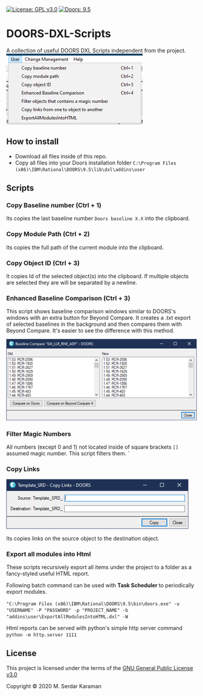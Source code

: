 [![License: GPL v3.0](https://img.shields.io/badge/license-GPL%20v3.0-green.svg)](https://www.gnu.org/licenses/gpl-3.0)
[![Doors: 9.5](https://img.shields.io/badge/Doors-9.5-blue.svg)](https://www.gnu.org/licenses/gpl-3.0)

# DOORS-DXL-Scripts

A collection of useful DOORS DXL Scripts independent from the project.
![User Tab](images/User_tab.png)

## How to install

- Download all files inside of this repo.
- Copy all files into your Doors installation folder ```C:\Program Files (x86)\IBM\Rational\DOORS\9.5\lib\dxl\addins\user```

## Scripts

### Copy Baseline number (Ctrl + 1)

Its copies the last baseline number ```Doors baseline X.X``` into the clipboard.

### Copy Module Path (Ctrl + 2)

Its copies the full path of the current module into the clipboard.

### Copy Object ID (Ctrl + 3)

It copies Id of the selected object(s) into the clipboard. If multiple objects are selected they are will be separated by a newline.

### Enhanced Baseline Comparison (Ctrl + 3)

This script shows baseline comparison windows similar to DOORS's windows with an extra button for Beyond Compare. It creates a .txt export of selected baselines in the background and then compares them with Beyond Compare. It's easier to see the difference with this method.  

![Baseline Comparison Tool](images/BaselineComparisonGUI.png)

### Filter Magic Numbers

All numbers (except 0 and 1) not located inside of square brackets ```[]``` assumed magic number. This script filters them. `

### Copy Links

![Copy Links Tool](images/Copy_links.png)

Its copies links on the source object to the destination object.

### Export all modules into Html

These scripts recursively export all items under the project to a folder as a fancy-styled useful HTML report.

Following batch command can be used with **Task Scheduler** to periodically export modules.

```"C:\Program Files (x86)\IBM\Rational\DOORS\9.5\bin\doors.exe" -u "USERNAME" -P "PASSWORD" -p "PROJECT_NAME" -b "addins\user\ExportAllModulesIntoHTML.dxl" -W```

Html reports can be served with python's simple http server command ```python -m http.server 1111```  

## License

This project is licensed under the terms of the  [GNU General Public License v3.0](https://choosealicense.com/licenses/gpl-3.0/)

Copyright © 2020 M. Serdar Karaman
